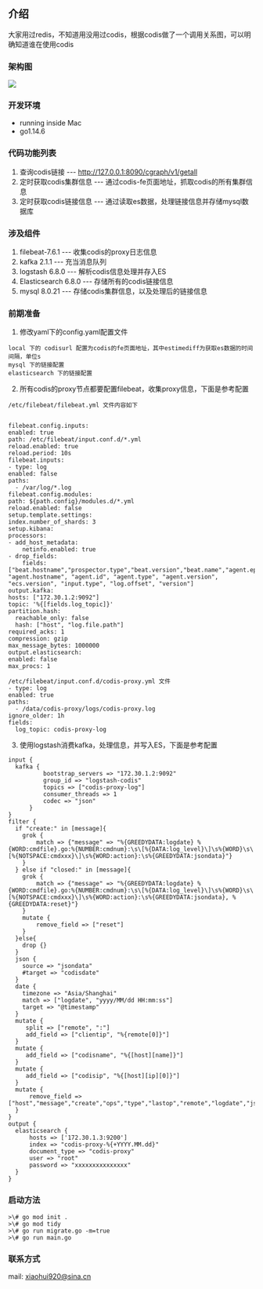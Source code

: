 ## 介绍
大家用过redis，不知道用没用过codis，根据codis做了一个调用关系图，可以明确知道谁在使用codis

### 架构图
![](https://github.com/lightsre/codisgraph/blob/master/screenshots/codisgraph-framework.png)

### 开发环境

- running inside Mac
- go1.14.6

### 代码功能列表
1. 查询codis链接 --- http://127.0.0.1:8090/cgraph/v1/getall
2. 定时获取codis集群信息 --- 通过codis-fe页面地址，抓取codis的所有集群信息
3. 定时获取codis链接信息 --- 通过读取es数据，处理链接信息并存储mysql数据库

### 涉及组件
1. filebeat-7.6.1 --- 收集codis的proxy日志信息
2. kafka 2.1.1 --- 充当消息队列
3. logstash 6.8.0 --- 解析codis信息处理并存入ES
4. Elasticsearch 6.8.0 --- 存储所有的codis链接信息
5. mysql 8.0.21 --- 存储codis集群信息，以及处理后的链接信息

### 前期准备
1. 修改yaml下的config.yaml配置文件
  ```
local 下的 codisurl 配置为codis的fe页面地址，其中estimediff为获取es数据的时间间隔，单位s
mysql 下的链接配置
elasticsearch 下的链接配置
  ```

2. 所有codis的proxy节点都要配置filebeat，收集proxy信息，下面是参考配置

  ```
/etc/filebeat/filebeat.yml 文件内容如下


filebeat.config.inputs:
  enabled: true
  path: /etc/filebeat/input.conf.d/*.yml
  reload.enabled: true
  reload.period: 10s
filebeat.inputs:
- type: log
  enabled: false
  paths:
    - /var/log/*.log
filebeat.config.modules:
  path: ${path.config}/modules.d/*.yml
  reload.enabled: false
setup.template.settings:
  index.number_of_shards: 3
setup.kibana:
processors:
  - add_host_metadata:
      netinfo.enabled: true
  - drop_fields:
      fields: ["beat.hostname","prospector.type","beat.version","beat.name","agent.ephemeral_id", "agent.hostname", "agent.id", "agent.type", "agent.version", "ecs.version", "input.type", "log.offset", "version"]
output.kafka:
  hosts: ["172.30.1.2:9092"]
  topic: '%{[fields.log_topic]}'
  partition.hash:
    reachable_only: false
    hash: ["host", "log.file.path"]
  required_acks: 1
  compression: gzip
  max_message_bytes: 1000000
output.elasticsearch:
  enabled: false
max_procs: 1
  ```

  ```
/etc/filebeat/input.conf.d/codis-proxy.yml 文件
- type: log
  enabled: true
  paths:
    - /data/codis-proxy/logs/codis-proxy.log
  ignore_older: 1h
  fields:
    log_topic: codis-proxy-log
  ```

3. 使用logstash消费kafka，处理信息，并写入ES，下面是参考配置
  ```
input {
    kafka {
            bootstrap_servers => "172.30.1.2:9092"
            group_id => "logstash-codis"
            topics => ["codis-proxy-log"]
            consumer_threads => 1
            codec => "json"
        }
}
filter {
    if "create:" in [message]{
      grok {
          match => {"message" => "%{GREEDYDATA:logdate} %{WORD:cmdfile}.go:%{NUMBER:cmdnum}:\s\[%{DATA:log_level}\]\s%{WORD}\s\[%{NOTSPACE:cmdxxx}\]\s%{WORD:action}:\s%{GREEDYDATA:jsondata}"}
      }
    } else if "closed:" in [message]{
      grok {
          match => {"message" => "%{GREEDYDATA:logdate} %{WORD:cmdfile}.go:%{NUMBER:cmdnum}:\s\[%{DATA:log_level}\]\s%{WORD}\s\[%{NOTSPACE:cmdxxx}\]\s%{WORD:action}:\s%{GREEDYDATA:jsondata}, %{GREEDYDATA:reset}"}
      }
      mutate {
          remove_field => ["reset"]
      }
    }else{
      drop {}
    }
    json {
      source => "jsondata"
      #target => "codisdate"
    }
    date {
      timezone => "Asia/Shanghai"
      match => ["logdate", "yyyy/MM/dd HH:mm:ss"]
      target => "@timestamp"
    }
    mutate {
       split => ["remote", ":"]
       add_field => ["clientip", "%{remote[0]}"]
    }
    mutate {
       add_field => ["codisname", "%{[host][name]}"]
    }
    mutate {
       add_field => ["codisip", "%{[host][ip][0]}"]
    }
    mutate {
        remove_field => ["host","message","create","ops","type","lastop","remote","logdate","jsondata","log_level","cmdfile","cmdxxx","cmdnum"]
    }
}
output {
    elasticsearch {
        hosts => ['172.30.1.3:9200']
        index => "codis-proxy-%{+YYYY.MM.dd}"
        document_type => "codis-proxy"
        user => "root"
        password => "xxxxxxxxxxxxxxx"
    }
}
  ```

### 启动方法
  ```
>\# go mod init . 
>\# go mod tidy
>\# go run migrate.go -m=true
>\# go run main.go
  ```

### 联系方式
mail: xiaohui920@sina.cn
